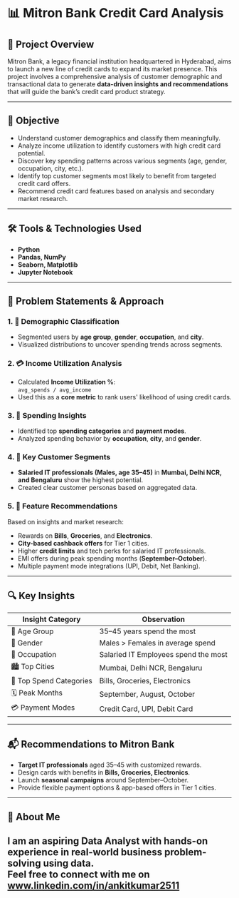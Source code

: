 # 📊 Mitron Bank Credit Card Analysis

## 🏦 Project Overview
Mitron Bank, a legacy financial institution headquartered in Hyderabad, aims to launch a new line of credit cards to expand its market presence. This project involves a comprehensive analysis of customer demographic and transactional data to generate **data-driven insights and recommendations** that will guide the bank’s credit card product strategy.

---

## 🎯 Objective

- Understand customer demographics and classify them meaningfully.
- Analyze income utilization to identify customers with high credit card potential.
- Discover key spending patterns across various segments (age, gender, occupation, city, etc.).
- Identify top customer segments most likely to benefit from targeted credit card offers.
- Recommend credit card features based on analysis and secondary market research.

---

## 🛠️ Tools & Technologies Used

- **Python**
- **Pandas, NumPy**
- **Seaborn, Matplotlib**
- **Jupyter Notebook**
  
---

## 📂 Problem Statements & Approach

### 1. 🧍 Demographic Classification
- Segmented users by **age group**, **gender**, **occupation**, and **city**.
- Visualized distributions to uncover spending trends across segments.

### 2. 💳 Income Utilization Analysis
- Calculated **Income Utilization %**:  
  `avg_spends / avg_income`
- Used this as a **core metric** to rank users' likelihood of using credit cards.

### 3. 🛒 Spending Insights
- Identified top **spending categories** and **payment modes**.
- Analyzed spending behavior by **occupation**, **city**, and **gender**.

### 4. 🔑 Key Customer Segments
- **Salaried IT professionals (Males, age 35–45)** in **Mumbai, Delhi NCR, and Bengaluru** show the highest potential.
- Created clear customer personas based on aggregated data.

### 5. 📌 Feature Recommendations
Based on insights and market research:
- Rewards on **Bills**, **Groceries**, and **Electronics**.
- **City-based cashback offers** for Tier 1 cities.
- Higher **credit limits** and tech perks for salaried IT professionals.
- EMI offers during peak spending months (**September–October**).
- Multiple payment mode integrations (UPI, Debit, Net Banking).

---

## 🔍 Key Insights

| Insight Category     | Observation |
|----------------------|-------------|
| 🧑 Age Group         | 35–45 years spend the most |
| 🚻 Gender            | Males > Females in average spend |
| 👔 Occupation        | Salaried IT Employees spend the most |
| 🏙️ Top Cities        | Mumbai, Delhi NCR, Bengaluru |
| 💸 Top Spend Categories | Bills, Groceries, Electronics |
| 🗓️ Peak Months        | September, August, October |
| 💳 Payment Modes     | Credit Card, UPI, Debit Card |

---

## 📬 Recommendations to Mitron Bank

- **Target IT professionals** aged 35–45 with customized rewards.
- Design cards with benefits in **Bills, Groceries, Electronics**.
- Launch **seasonal campaigns** around September–October.
- Provide flexible payment options & app-based offers in Tier 1 cities.

---

## 🙋 About Me

I am an aspiring Data Analyst with hands-on experience in real-world business problem-solving using data.  
Feel free to connect with me on www.linkedin.com/in/ankitkumar2511
---
